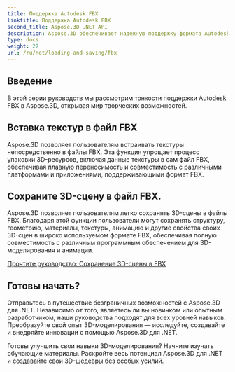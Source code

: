 ```yaml
---
title: Поддержка Autodesk FBX
linktitle: Поддержка Autodesk FBX
second_title: Aspose.3D .NET API
description: Aspose.3D обеспечивает надежную поддержку формата Autodesk FBX, обеспечивая плавный импорт и экспорт 3D-моделей, повышая совместимость и эффективность рабочего процесса.
type: docs
weight: 27
url: /ru/net/loading-and-saving/fbx
---
```

## Введение

В этой серии руководств мы рассмотрим тонкости поддержки Autodesk FBX в Aspose.3D, открывая мир творческих возможностей.

## Вставка текстур в файл FBX

Aspose.3D позволяет пользователям встраивать текстуры непосредственно в файлы FBX. Эта функция упрощает процесс упаковки 3D-ресурсов, включая данные текстуры в сам файл FBX, обеспечивая плавную переносимость и совместимость с различными платформами и приложениями, поддерживающими формат FBX.

## Сохраните 3D-сцену в файл FBX.

Aspose.3D позволяет пользователям легко сохранять 3D-сцены в файлы FBX. Благодаря этой функции пользователи могут сохранять структуру, геометрию, материалы, текстуры, анимацию и другие свойства своих 3D-сцен в широко используемом формате FBX, обеспечивая полную совместимость с различным программным обеспечением для 3D-моделирования и анимации.

[Прочтите руководство: Сохранение 3D-сцены в FBX](save-3d-scene)

## Готовы начать?

Отправьтесь в путешествие безграничных возможностей с Aspose.3D для .NET. Независимо от того, являетесь ли вы новичком или опытным разработчиком, наши руководства подходят для всех уровней навыков. Преобразуйте свой опыт 3D-моделирования — исследуйте, создавайте и внедряйте инновации с помощью Aspose.3D для .NET.

Готовы улучшить свои навыки 3D-моделирования? Начните изучать обучающие материалы. Раскройте весь потенциал Aspose.3D для .NET и создавайте свои 3D-шедевры без особых усилий.
